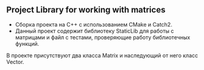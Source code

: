 ## Project Library for working with matrices

- Сборка проекта на C++ с использованием CMake и Catch2.
- Данный проект содержит библиотеку StaticLib для работы с матрицами и файл с тестами, проверяющие работу библиотечных функций. 

В проекте присутствуют два класса Matrix и наследующий от него класс Vector.
